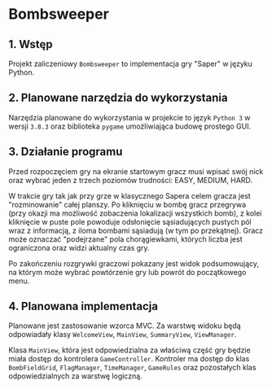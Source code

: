 # Bombsweeper

## 1. Wstęp

Projekt zaliczeniowy `Bombsweeper` to implementacja gry "Saper" w języku Python.

## 2. Planowane narzędzia do wykorzystania

Narzędzia planowane do wykorzystania w projekcie to język `Python 3` w wersji `3.8.3` oraz
biblioteka `pygame` umożliwiająca budowę prostego GUI.

## 3. Działanie programu

Przed rozpoczęciem gry na ekranie startowym gracz musi wpisać swój nick oraz wybrać jeden
z trzech poziomów trudności: EASY, MEDIUM, HARD.

W trakcie gry tak jak przy grze w klasycznego Sapera celem gracza jest "rozminowanie" całej
planszy. Po kliknięciu w bombę gracz przegrywa (przy okazji ma możliwość zobaczenia lokalizacji wszystkich bomb), z kolei kliknięcie w puste pole powoduje
odsłonięcie sąsiadujących pustych pól wraz z informacją, z iloma bombami sąsiadują (w tym po
przekątnej). Gracz może oznaczać "podejrzane" pola chorągiewkami, których liczba jest
ograniczona oraz widzi aktualny czas gry.

Po zakończeniu rozgrywki graczowi pokazany jest widok podsumowujący, na którym może wybrać
powtórzenie gry lub powrót do początkowego menu.

## 4. Planowana implementacja

Planowane jest zastosowanie wzorca MVC. Za warstwę widoku będą odpowiadały klasy
`WelcomeView`, `MainView`, `SummaryView`, `ViewManager`.

Klasa `MainView`, która jest odpowiedzialna za właściwą część gry będzie miała dostęp
do kontrolera `GameController`. Kontroler ma dostęp do klas `BombFieldGrid`, `FlagManager`,
`TimeManager`, `GameRules` oraz pozostałych klas odpowiedzialnych za warstwę logiczną.
